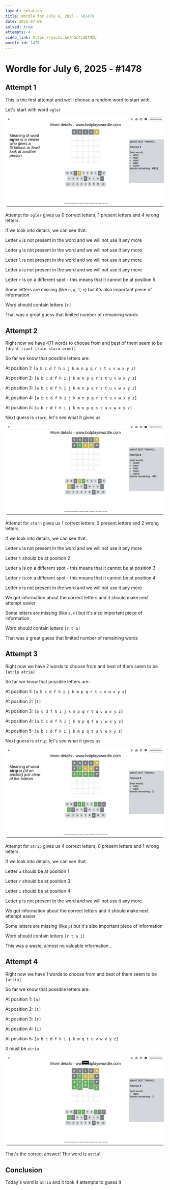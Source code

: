 ```yaml
---
layout: solution
title: Wordle for July 6, 2025 - \#1478
date: 2025-07-06
solved: true
attempts: 4
video_link: https://youtu.be/nGcTLG0T9XU
wordle_id: 1478
---
```


# Wordle for July 6, 2025 - \#1478

## Attempt 1

This is the first attempt and we'll choose a random word to start with.

Let's start with word `ogler`

![Attempt 1](2025-07-06/attempt-1.png)

Attempt for `ogler` gives us 0 correct letters, 1 present letters and 4 wrong letters.

If we look into details, we can see that:

Letter `o` is not present in the word and we will not use it any more

Letter `g` is not present in the word and we will not use it any more

Letter `l` is not present in the word and we will not use it any more

Letter `e` is not present in the word and we will not use it any more

Letter `r` is on a different spot - this means that it cannot be at position 5

Some letters are missing (like `o`, `g`, `l`, `e`) but it's also important piece of information

Word should contain letters `[r]`

That was a great guess that limited number of remaining words



## Attempt 2

Right now we have 471 words to choose from and best of them seem to be `[drant riant train starn arnut]`

So far we know that possible letters are:

At position 1: `[a b c d f h i j k m n p q r s t u v w x y z]`

At position 2: `[a b c d f h i j k m n p q r s t u v w x y z]`

At position 3: `[a b c d f h i j k m n p q r s t u v w x y z]`

At position 4: `[a b c d f h i j k m n p q r s t u v w x y z]`

At position 5: `[a b c d f h i j k m n p q s t u v w x y z]`

Next guess is `starn`, let's see what it gives us

![Attempt 2](2025-07-06/attempt-2.png)

Attempt for `starn` gives us 1 correct letters, 2 present letters and 2 wrong letters.

If we look into details, we can see that:

Letter `s` is not present in the word and we will not use it any more

Letter `t` should be at position 2

Letter `a` is on a different spot - this means that it cannot be at position 3

Letter `r` is on a different spot - this means that it cannot be at position 4

Letter `n` is not present in the word and we will not use it any more

We got information about the correct letters and it should make next attempt easier

Some letters are missing (like `s`, `n`) but it's also important piece of information

Word should contain letters `[r t a]`

That was a great guess that limited number of remaining words



## Attempt 3

Right now we have 2 words to choose from and best of them seem to be `[atrip atria]`

So far we know that possible letters are:

At position 1: `[a b c d f h i j k m p q r t u v w x y z]`

At position 2: `[t]`

At position 3: `[b c d f h i j k m p q r t u v w x y z]`

At position 4: `[a b c d f h i j k m p q t u v w x y z]`

At position 5: `[a b c d f h i j k m p q t u v w x y z]`

Next guess is `atrip`, let's see what it gives us

![Attempt 3](2025-07-06/attempt-3.png)

Attempt for `atrip` gives us 4 correct letters, 0 present letters and 1 wrong letters.

If we look into details, we can see that:

Letter `a` should be at position 1

Letter `r` should be at position 3

Letter `i` should be at position 4

Letter `p` is not present in the word and we will not use it any more

We got information about the correct letters and it should make next attempt easier

Some letters are missing (like `p`) but it's also important piece of information

Word should contain letters `[r t a i]`

This was a waste, almost no valuable information...



## Attempt 4

Right now we have 1 words to choose from and best of them seem to be `[atria]`

So far we know that possible letters are:

At position 1: `[a]`

At position 2: `[t]`

At position 3: `[r]`

At position 4: `[i]`

At position 5: `[a b c d f h i j k m q t u v w x y z]`

It must be `atria`

![Attempt 4](2025-07-06/attempt-4.png)

That's the correct answer! The word is `atria`!

## Conclusion

Today's word is `atria` and it took 4 attempts to guess it

